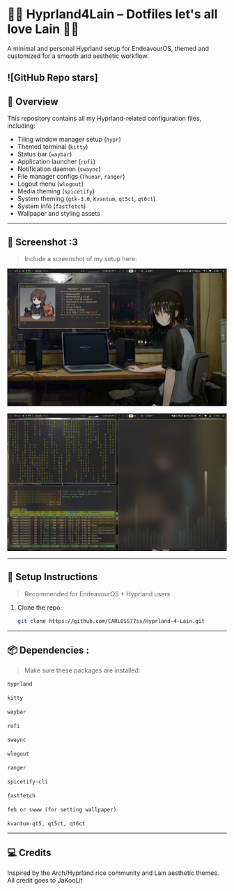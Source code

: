 #   💮🌸 Hyprland4Lain – Dotfiles let's all love Lain 🌸💮

A minimal and personal Hyprland setup for EndeavourOS, themed and customized for a smooth and aesthetic workflow.

![GitHub Repo stars]
---

## 🎯 Overview

This repository contains all my Hyprland-related configuration files, including:

- Tiling window manager setup (`hypr`)
- Themed terminal (`kitty`)
- Status bar (`waybar`)
- Application launcher (`rofi`)
- Notification daemon (`swaync`)
- File manager configs (`Thunar`, `ranger`)
- Logout menu (`wlogout`)
- Media theming (`spicetify`)
- System theming (`gtk-3.0`, `Kvantum`, `qt5ct`, `qt6ct`)
- System info (`fastfetch`)
- Wallpaper and styling assets

---

## 🌌 Screenshot :3

> Include a screenshot of my setup here:

![preview](/screenshot.png)  

![preview](/screenshot1.png)  

---

## 🚀 Setup Instructions

> Recommended for EndeavourOS + Hyprland users

1. Clone the repo:
   ```bash
   git clone https://github.com/CARLOSS77ss/Hyprland-4-Lain.git
   
---

## 📦 Dependencies :

> Make sure these packages are installed:

    hyprland

    kitty

    waybar

    rofi

    swaync

    wlogout

    ranger

    spicetify-cli

    fastfetch

    feh or swww (for setting wallpaper)

    kvantum-qt5, qt5ct, qt6ct
    
---

## 💻 Credits

Inspired by the Arch/Hyprland rice community and Lain aesthetic themes.
All credit goes to JaKooLit
    
